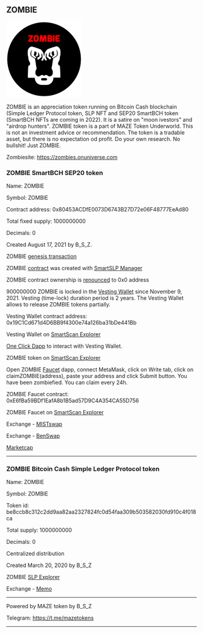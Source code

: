 ## ZOMBIE

![ZOMBIE](img/zombie200.png)

ZOMBIE is an appreciation token running on Bitcoin Cash blockchain (Simple Ledger Protocol token, SLP NFT and SEP20 SmartBCH token (SmartBCH NFTs are coming in 2022). It is a satire on "moon ivestors" and "airdrop hunters". ZOMBIE token is a part of MAZE Token Underworld. This is not an investment advice or recommendation. The token is a tradable asset, but there is no expectation od profit. Do your own research. No bullshit! Just ZOMBIE.

Zombiesite: https://zombies.onuniverse.com

### ZOMBIE SmartBCH SEP20 token

Name: ZOMBIE

Symbol: ZOMBIE

Contract address: 0x80453ACDfE0073D6743B27D72e06F48777EeAd80

Total fixed supply: 1000000000

Decimals: 0

Created August 17, 2021 by B_S_Z.

ZOMBIE [genesis transaction](https://www.smartscan.cash/transaction/0x5ecc9a7676c4991989a6350e461c1ce32de15679eda968ca078ed905b26084de)

ZOMBIE [contract](https://github.com/mazetoken/mazetoken.github.io/blob/master/zombie/contracts/SmartSLP_v1.sol) was created with [SmartSLP Manager](https://smartbch.fountainhead.cash/smartslp/)

ZOMBIE contract ownership is [renounced](https://www.smartscan.cash/transaction/0x31d185d2a1136a3da6ab2352c1490315ffcc47fafea4abe2d503d5524188ff5d) to 0x0 address

900000000 ZOMBIE is locked in the [Vesting Wallet](https://github.com/mazetoken/mazetoken.github.io/blob/master/zombie/contracts/VestingWallet.sol) since November 9, 2021. Vesting (time-lock) duration period is 2 years. The Vesting Wallet allows to release ZOMBIE tokens partially.

Vesting Wallet contract address: 0x19C1Cd671d4D6BB9f4300e74a126ba31bDe441Bb

Vesting Wallet on [SmartScan Explorer](https://www.smartscan.cash/address/0x19C1Cd671d4D6BB9f4300e74a126ba31bDe441Bb)

[One Click Dapp](https://oneclickdapp.com/scholar-prosper) to interact with Vesting Wallet.

ZOMBIE token on [SmartScan Explorer](https://www.smartscan.cash/address/0x80453acdfe0073d6743b27d72e06f48777eead80)

Open ZOMBIE [Faucet](https://oneclickdapp.com/madrid-blitz) dapp, connect MetaMask, click on Write tab, click on claimZOMBIE(address), paste your address and click Submit button. You have been zombiefied. You can claim every 24h.

ZOMBIE Faucet contract: 0xE6fBa59BDf1EafA8b1B5ad57D9C4A354CA55D756

ZOMBIE Faucet on [SmartScan Explorer](https://www.smartscan.cash/address/0xE6fBa59BDf1EafA8b1B5ad57D9C4A354CA55D756)

Exchange - [MISTswap](https://app.mistswap.fi/swap)

Exchange - [BenSwap](https://dex.benswap.cash/#/swap)

[Marketcap](https://www.marketcap.cash/token/ZOMBIE)

----------------------------------------------------------------------------------------------

### ZOMBIE Bitcoin Cash Simple Ledger Protocol token

Name: ZOMBIE

Symbol: ZOMBIE

Token id: be8ccb8c312c2dd9aa82aa2327824fc0d54faa309b503582030fd910c4f018ca

Total supply: 1000000000

Decimals: 0

Centralized distribution

Created March 20, 2020 by B_S_Z

ZOMBIE [SLP Explorer](https://simpleledger.info/#token/be8ccb8c312c2dd9aa82aa2327824fc0d54faa309b503582030fd910c4f018ca)

Exchange - [Memo](https://memo.cash/token/be8ccb8c312c2dd9aa82aa2327824fc0d54faa309b503582030fd910c4f018ca?for-sale)

----------------------------------------------------------------------------------------------

Powered by MAZE token by B_S_Z

Telegram: https://t.me/mazetokens

----------------------------------------------------------------------------------------------


